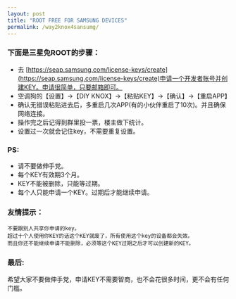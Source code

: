 ```yaml
---
layout: post
title: "ROOT FREE FOR SAMSUNG DEVICES"
permalink: /way2knox4sansumg/
---
```



### 下面是三星免ROOT的步骤：

- 去 [https://seap.samsung.com/license-keys/create](https://seap.samsung.com/license-keys/create)申请一个开发者账号并创建KEY。申请很简单，只要邮箱即可。
- 空调狗的【设置】→【DIY KNOX】→【粘贴KEY】→【确认】→【重启APP】
- 确认无错误粘贴进去后，多重启几次APP(有的小伙伴重启了10次)。并且确保网络连接。
- 操作完之后记得到群里投一票，楼主做下统计。
- 设置过一次就会记住key，不需要重复设置。

### PS:

- 请不要做伸手党。
- 每个KEY有效期3个月。
- KEY不能被删除，只能等过期。
- 每个人只能申请一个KEY。过期后才能继续申请。

### 友情提示：

	不要跟别人共享你申请的key。
	超过十个人使用你KEY的话这个KEY就废了，所有使用这个key的设备都会失效。
	而且你还不能继续申请不能删除，必须等这个KEY过期之后才可以创建新的KEY。

### 最后:

希望大家不要做伸手党，申请KEY不需要智商，也不会花很多时间，更不会有任何门槛。